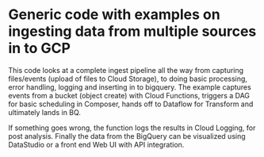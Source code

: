 
# Generic code with examples on ingesting data from multiple sources in to GCP
This code looks at a complete ingest pipeline all the way from capturing files/events 
(upload of files to Cloud Storage), to doing basic processing, error handling, logging and 
inserting in to bigquery. The example captures events from a bucket (object create) with 
Cloud Functions, triggers a DAG for basic scheduling in Composer, hands off to Dataflow for Transform and ultimately lands in BQ.

If something goes wrong, the function logs the results in Cloud Logging, for post analysis. 
Finally the data from the BigQuery can be visualized using DataStudio or a front end Web UI with 
API integration.
